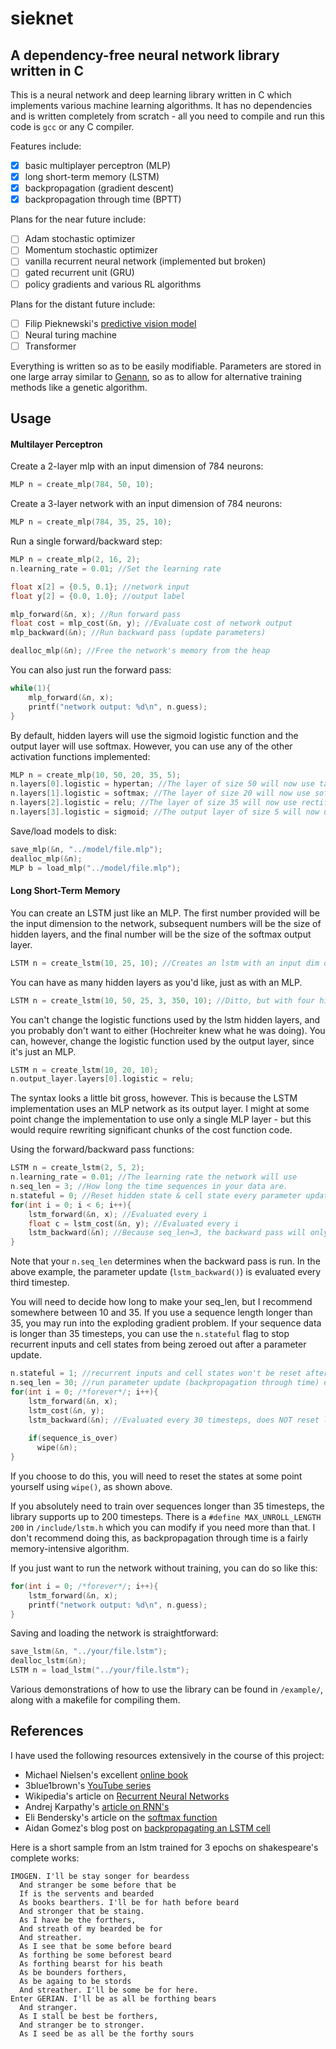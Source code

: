 # sieknet
## A dependency-free neural network library written in C
This is a neural network and deep learning library written in C which implements various machine learning algorithms. It has no dependencies and is written completely from scratch - all you need to compile and run this code is `gcc` or any C compiler.

Features include:
 - [x] basic multiplayer perceptron (MLP)
 - [x] long short-term memory (LSTM)
 - [x] backpropagation (gradient descent)
 - [x] backpropagation through time (BPTT)
 
Plans for the near future include:
 - [ ] Adam stochastic optimizer
 - [ ] Momentum stochastic optimizer
 - [ ] vanilla recurrent neural network (implemented but broken)
 - [ ] gated recurrent unit (GRU)
 - [ ] policy gradients and various RL algorithms
 
 Plans for the distant future include:
 - [ ] Filip Pieknewski's [predictive vision model](https://blog.piekniewski.info/2016/11/04/predictive-vision-in-a-nutshell/)
 - [ ] Neural turing machine
 - [ ] Transformer

Everything is written so as to be easily modifiable. Parameters are stored in one large array similar to [Genann](https://github.com/codeplea/genann), so as to allow for alternative training methods like a genetic algorithm.

## Usage
#### Multilayer Perceptron
Create a 2-layer mlp with an input dimension of 784 neurons:
```C
MLP n = create_mlp(784, 50, 10);
```
Create a 3-layer network with an input dimension of 784 neurons:
```C
MLP n = create_mlp(784, 35, 25, 10);
```

Run a single forward/backward step:
```C
MLP n = create_mlp(2, 16, 2);
n.learning_rate = 0.01; //Set the learning rate

float x[2] = {0.5, 0.1}; //network input
float y[2] = {0.0, 1.0}; //output label

mlp_forward(&n, x); //Run forward pass
float cost = mlp_cost(&n, y); //Evaluate cost of network output
mlp_backward(&n); //Run backward pass (update parameters)

dealloc_mlp(&n); //Free the network's memory from the heap
```

You can also just run the forward pass:
```C
while(1){
    mlp_forward(&n, x);
    printf("network output: %d\n", n.guess);
}
```

By default, hidden layers will use the sigmoid logistic function and the output layer will use softmax. However, you can use any of the other activation functions implemented:
```C
MLP n = create_mlp(10, 50, 20, 35, 5);
n.layers[0].logistic = hypertan; //The layer of size 50 will now use tanh activation
n.layers[1].logistic = softmax; //The layer of size 20 will now use softmax activation
n.layers[2].logistic = relu; //The layer of size 35 will now use rectified linear unit activation
n.layers[3].logistic = sigmoid; //The output layer of size 5 will now use sigmoid activation
```

Save/load models to disk:
```C
save_mlp(&n, "../model/file.mlp");
dealloc_mlp(&n);
MLP b = load_mlp("../model/file.mlp");
```
#### Long Short-Term Memory
You can create an LSTM just like an MLP. The first number provided will be the input dimension to the network, subsequent numbers will be the size of hidden layers, and the final number will be the size of the softmax output layer.
```C
LSTM n = create_lstm(10, 25, 10); //Creates an lstm with an input dim of 10, hidden size of 25, softmax layer of 10.
```
You can have as many hidden layers as you'd like, just as with an MLP.
```C
LSTM n = create_lstm(10, 50, 25, 3, 350, 10); //Ditto, but with four hidden lstm layers of size 50, 25, 3, and 350.
```
You can't change the logistic functions used by the lstm hidden layers, and you probably don't want to either (Hochreiter knew what he was doing). You can, however, change the logistic function used by the output layer, since it's just an MLP.
```C
LSTM n = create_lstm(10, 20, 10);
n.output_layer.layers[0].logistic = relu; 
```
The syntax looks a little bit gross, however. This is because the LSTM implementation uses an MLP network as its output layer. I might at some point change the implementation to use only a single MLP layer - but this would require rewriting significant chunks of the cost function code.

Using the forward/backward pass functions:
```C
LSTM n = create_lstm(2, 5, 2);
n.learning_rate = 0.01; //The learning rate the network will use
n.seq_len = 3; //How long the time sequences in your data are.
n.stateful = 0; //Reset hidden state & cell state every parameter update.
for(int i = 0; i < 6; i++){
    lstm_forward(&n, x); //Evaluated every i
    float c = lstm_cost(&n, y); //Evaluated every i
    lstm_backward(&n); //Because seq_len=3, the backward pass will only be evaluated when i=2 and i=5
}

```
Note that your `n.seq_len` determines when the backward pass is run. In the above example, the parameter update (`lstm_backward()`) is evaluated every third timestep.

You will need to decide how long to make your seq_len, but I recommend somewhere between 10 and 35. If you use a sequence length longer than 35, you may run into the exploding gradient problem. If your sequence data is longer than 35 timesteps, you can use the `n.stateful` flag to stop recurrent inputs and cell states from being zeroed out after a parameter update.
```C
n.stateful = 1; //recurrent inputs and cell states won't be reset after a parameter update.
n.seq_len = 30; //run parameter update (backpropagation through time) every 30 timesteps
for(int i = 0; /*forever*/; i++){
    lstm_forward(&n, x);
    lstm_cost(&n, y);
    lstm_backward(&n); //Evaluated every 30 timesteps, does NOT reset lstm states.
    
    if(sequence_is_over)
      wipe(&n);
}
```
If you choose to do this, you will need to reset the states at some point yourself using `wipe()`, as shown above.

If you absolutely need to train over sequences longer than 35 timesteps, the library supports up to 200 timesteps. There is a `#define MAX_UNROLL_LENGTH 200` in `/include/lstm.h` which you can modify if you need more than that. I don't recommend doing this, as backpropagation through time is a fairly memory-intensive algorithm.

If you just want to run the network without training, you can do so like this:
```C
for(int i = 0; /*forever*/; i++){
    lstm_forward(&n, x);
    printf("network output: %d\n", n.guess);
}
```
Saving and loading the network is straightforward:
```C
save_lstm(&n, "../your/file.lstm");
dealloc_lstm(&n);
LSTM n = load_lstm("../your/file.lstm");
```
Various demonstrations of how to use the library can be found in `/example/`, along with a makefile for compiling them.

## References
I have used the following resources extensively in the course of this project:

  * Michael Nielsen's excellent [online book](http://www.neuralnetworksanddeeplearning.com)
  * 3blue1brown's [YouTube series](https://www.youtube.com/watch?v=aircAruvnKk&list=PLZHQObOWTQDNU6R1_67000Dx_ZCJB-3pi)
  * Wikipedia's article on [Recurrent Neural Networks](https://en.wikipedia.org/wiki/Recurrent_neural_network) 
  * Andrej Karpathy's [article on RNN's](http://karpathy.github.io/2015/05/21/rnn-effectiveness/)
  * Eli Bendersky's article on the [softmax function](https://eli.thegreenplace.net/2016/the-softmax-function-and-its-derivative/)
  * Aidan Gomez's blog post on [backpropagating an LSTM cell](https://blog.aidangomez.ca/2016/04/17/Backpropogating-an-LSTM-A-Numerical-Example/)

      
Here is a short sample from an lstm trained for 3 epochs on shakespeare's complete works:

    IMOGEN. I'll be stay songer for beardess
      And stranger be some before that be
      If is the servents and bearded
      As books bearthers. I'll be for hath before beard
      And stronger that be staing.
      As I have be the forthers,
      And streath of my bearded be for
      And streather.
      As I see that be some before beard
      As forthing be some beforest beard
      As forthing bearst for his beath
      As be bounders forthers,
      As be againg to be stords
      And streather. I'll be some be for here.
    Enter GERIAN. I'll be as all be forthing bears
      And stranger.
      As I stall be best be forthers,
      And stranger be to stronger.
      As I seed be as all be the forthy sours
